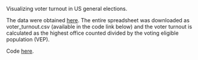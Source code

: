 Visualizing voter turnout in US general elections.

The data were obtained [here](http://www.electproject.org/home/voter-turnout/voter-turnout-data). The entire spreadsheet was downloaded as voter_turnout.csv (available in the code link below) and the voter turnout is calculated as the highest office counted divided by the voting eligible population (VEP). 

Code [here](https://github.com/jarad/voter_turnout).
